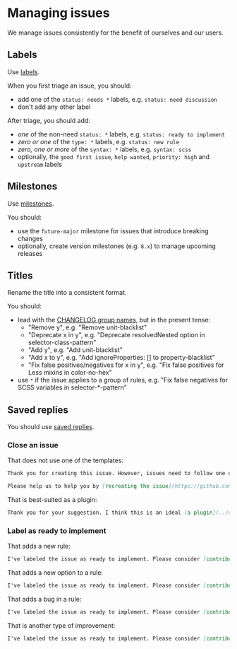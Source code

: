 # Managing issues

We manage issues consistently for the benefit of ourselves and our users.

## Labels

Use [labels](https://github.com/stylelint/stylelint/labels).

When you first triage an issue, you should:

-   add one of the `status: needs *` labels, e.g. `status: need discussion`
-   don't add any other label

After triage, you should add:

-   _one_ of the non-need `status: *` labels, e.g. `status: ready to implement`
-   _zero or one_ of the `type: *` labels, e.g. `status: new rule`
-   _zero, one or more_ of the `syntax: *` labels, e.g. `syntax: scss`
-   optionally, the `good first issue`, `help wanted`, `priority: high` and `upstream` labels

## Milestones

Use [milestones](https://github.com/stylelint/stylelint/milestones).

You should:

-   use the `future-major` milestone for issues that introduce breaking changes
-   optionally, create version milestones (e.g. `8.x`) to manage upcoming releases

## Titles

Rename the title into a consistent format.

You should:

-   lead with the [CHANGELOG group names](pull-requests.md), but in the present tense:
    -   "Remove y", e.g. "Remove unit-blacklist"
    -   "Deprecate x in y", e.g. "Deprecate resolvedNested option in selector-class-pattern"
    -   "Add y", e.g. "Add unit-blacklist"
    -   "Add x to y", e.g. "Add ignoreProperties: [] to property-blacklist"
    -   "Fix false positives/negatives for x in y", e.g. "Fix false positives for Less mixins in color-no-hex"
-   use `*` if the issue applies to a group of rules, e.g. "Fix false negatives for SCSS variables in selector-*-pattern"

## Saved replies

You should use [saved replies](https://help.github.com/en/github/writing-on-github/working-with-saved-replies).

### Close an issue

That does not use one of the templates:

```md
Thank you for creating this issue. However, issues need to follow one of our templates so that we can clearly understand your particular circumstances.

Please help us to help you by [recreating the issue](https://github.com/stylelint/stylelint/issues/new/choose) using one of our templates.
```

That is best-suited as a plugin:

```md
Thank you for your suggestion. I think this is an ideal [a plugin](../developer-guide/plugins.md)
```

### Label as ready to implement

That adds a new rule:

```md
I've labeled the issue as ready to implement. Please consider [contributing](https://github.com/stylelint/stylelint/blob/master/CONTRIBUTING.md) if you have time. There are [steps on how to add a new rule](https://github.com/stylelint/stylelint/blob/master/docs/developer-guide/rules.md#add-a-rule) in the Developer guide.
```

That adds a new option to a rule:

```md
I've labeled the issue as ready to implement. Please consider [contributing](https://github.com/stylelint/stylelint/blob/master/CONTRIBUTING.md) if you have time. There are [steps on how to add a new option](https://github.com/stylelint/stylelint/blob/master/docs/developer-guide/rules.md#add-an-option-to-a-rule) in the Developer guide.
```

That adds a bug in a rule:

```md
I've labeled the issue as ready to implement. Please consider [contributing](https://github.com/stylelint/stylelint/blob/master/CONTRIBUTING.md) if you have time. There are [steps on how to fix a bug in a rule](https://github.com/stylelint/stylelint/blob/master/docs/developer-guide/rules.md#fix-a-bug-in-a-rule) in the Developer guide.
```

That is another type of improvement:

```md
I've labeled the issue as ready to implement. Please consider [contributing](https://github.com/stylelint/stylelint/blob/master/CONTRIBUTING.md) if you have time.
```
